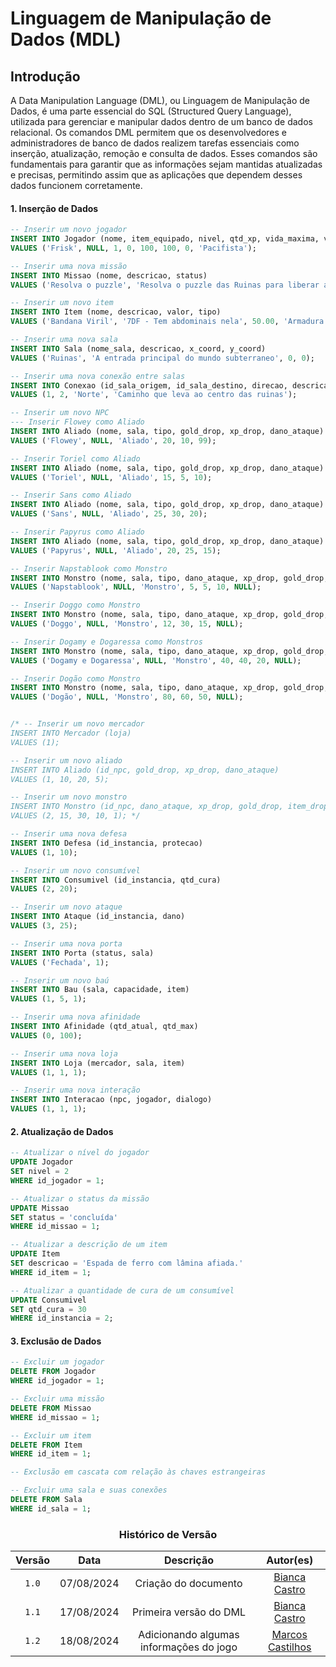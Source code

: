 # Linguagem de Manipulação de Dados (MDL)

## Introdução

A Data Manipulation Language (DML), ou Linguagem de Manipulação de Dados, é uma parte essencial do SQL (Structured Query Language), utilizada para gerenciar e manipular dados dentro de um banco de dados relacional. Os comandos DML permitem que os desenvolvedores e administradores de banco de dados realizem tarefas essenciais como inserção, atualização, remoção e consulta de dados. Esses comandos são fundamentais para garantir que as informações sejam mantidas atualizadas e precisas, permitindo assim que as aplicações que dependem desses dados funcionem corretamente.


#### 1. Inserção de Dados

```sql
-- Inserir um novo jogador
INSERT INTO Jogador (nome, item_equipado, nivel, qtd_xp, vida_maxima, vida_atual, afinidade, tipo_rota)
VALUES ('Frisk', NULL, 1, 0, 100, 100, 0, 'Pacifista');

-- Inserir uma nova missão
INSERT INTO Missao (nome, descricao, status)
VALUES ('Resolva o puzzle', 'Resolva o puzzle das Ruinas para liberar a porta para a outra sala', 'ativa');

-- Inserir um novo item
INSERT INTO Item (nome, descricao, valor, tipo)
VALUES ('Bandana Viril', '7DF - Tem abdominais nela', 50.00, 'Armadura');

-- Inserir uma nova sala
INSERT INTO Sala (nome_sala, descricao, x_coord, y_coord)
VALUES ('Ruinas', 'A entrada principal do mundo subterraneo', 0, 0);

-- Inserir uma nova conexão entre salas
INSERT INTO Conexao (id_sala_origem, id_sala_destino, direcao, descricao_conexao)
VALUES (1, 2, 'Norte', 'Caminho que leva ao centro das ruinas');

-- Inserir um novo NPC
--- Inserir Flowey como Aliado
INSERT INTO Aliado (nome, sala, tipo, gold_drop, xp_drop, dano_ataque)
VALUES ('Flowey', NULL, 'Aliado', 20, 10, 99);

-- Inserir Toriel como Aliado
INSERT INTO Aliado (nome, sala, tipo, gold_drop, xp_drop, dano_ataque)
VALUES ('Toriel', NULL, 'Aliado', 15, 5, 10);

-- Inserir Sans como Aliado
INSERT INTO Aliado (nome, sala, tipo, gold_drop, xp_drop, dano_ataque)
VALUES ('Sans', NULL, 'Aliado', 25, 30, 20);

-- Inserir Papyrus como Aliado
INSERT INTO Aliado (nome, sala, tipo, gold_drop, xp_drop, dano_ataque)
VALUES ('Papyrus', NULL, 'Aliado', 20, 25, 15);

-- Inserir Napstablook como Monstro
INSERT INTO Monstro (nome, sala, tipo, dano_ataque, xp_drop, gold_drop, item_drop)
VALUES ('Napstablook', NULL, 'Monstro', 5, 5, 10, NULL);

-- Inserir Doggo como Monstro
INSERT INTO Monstro (nome, sala, tipo, dano_ataque, xp_drop, gold_drop, item_drop)
VALUES ('Doggo', NULL, 'Monstro', 12, 30, 15, NULL);

-- Inserir Dogamy e Dogaressa como Monstros
INSERT INTO Monstro (nome, sala, tipo, dano_ataque, xp_drop, gold_drop, item_drop)
VALUES ('Dogamy e Dogaressa', NULL, 'Monstro', 40, 40, 20, NULL);

-- Inserir Dogão como Monstro
INSERT INTO Monstro (nome, sala, tipo, dano_ataque, xp_drop, gold_drop, item_drop)
VALUES ('Dogão', NULL, 'Monstro', 80, 60, 50, NULL);


/* -- Inserir um novo mercador
INSERT INTO Mercador (loja)
VALUES (1);

-- Inserir um novo aliado
INSERT INTO Aliado (id_npc, gold_drop, xp_drop, dano_ataque)
VALUES (1, 10, 20, 5);

-- Inserir um novo monstro
INSERT INTO Monstro (id_npc, dano_ataque, xp_drop, gold_drop, item_drop)
VALUES (2, 15, 30, 10, 1); */

-- Inserir uma nova defesa
INSERT INTO Defesa (id_instancia, protecao)
VALUES (1, 10);

-- Inserir um novo consumível
INSERT INTO Consumivel (id_instancia, qtd_cura)
VALUES (2, 20);

-- Inserir um novo ataque
INSERT INTO Ataque (id_instancia, dano)
VALUES (3, 25);

-- Inserir uma nova porta
INSERT INTO Porta (status, sala)
VALUES ('Fechada', 1);

-- Inserir um novo baú
INSERT INTO Bau (sala, capacidade, item)
VALUES (1, 5, 1);

-- Inserir uma nova afinidade
INSERT INTO Afinidade (qtd_atual, qtd_max)
VALUES (0, 100);

-- Inserir uma nova loja
INSERT INTO Loja (mercador, sala, item)
VALUES (1, 1, 1);

-- Inserir uma nova interação
INSERT INTO Interacao (npc, jogador, dialogo)
VALUES (1, 1, 1);
```

#### 2. Atualização de Dados

```sql
-- Atualizar o nível do jogador
UPDATE Jogador
SET nivel = 2
WHERE id_jogador = 1;

-- Atualizar o status da missão
UPDATE Missao
SET status = 'concluída'
WHERE id_missao = 1;

-- Atualizar a descrição de um item
UPDATE Item
SET descricao = 'Espada de ferro com lâmina afiada.'
WHERE id_item = 1;

-- Atualizar a quantidade de cura de um consumível
UPDATE Consumivel
SET qtd_cura = 30
WHERE id_instancia = 2;
```

#### 3. Exclusão de Dados

```sql
-- Excluir um jogador
DELETE FROM Jogador
WHERE id_jogador = 1;

-- Excluir uma missão
DELETE FROM Missao
WHERE id_missao = 1;

-- Excluir um item
DELETE FROM Item
WHERE id_item = 1;

-- Exclusão em cascata com relação às chaves estrangeiras

-- Excluir uma sala e suas conexões
DELETE FROM Sala
WHERE id_sala = 1;
```

<center>


### Histórico de Versão
| Versão | Data | Descrição | Autor(es) |
| :-: | :-: | :-: | :-: | 
| `1.0`  | 07/08/2024 | Criação do documento  | [Bianca Castro](https://github.com/BiancaPatrocinio7) |   
| `1.1`  | 17/08/2024 | Primeira versão do DML | [Bianca Castro](https://github.com/BiancaPatrocinio7) |
| `1.2`  | 18/08/2024 | Adicionando algumas informações do jogo | [Marcos Castilhos](https://github.com/Marcosatc147) |
</center>